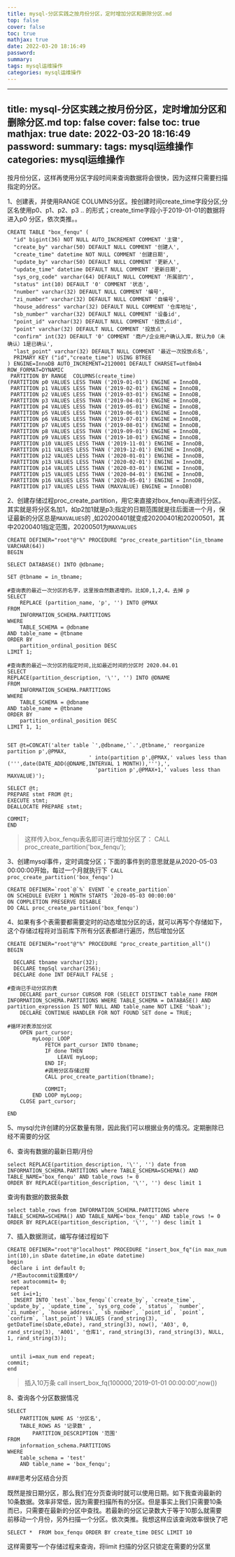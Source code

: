 ```yaml
---
title: mysql-分区实践之按月份分区，定时增加分区和删除分区.md
top: false
cover: false
toc: true
mathjax: true
date: 2022-03-20 18:16:49
password:
summary:
tags: mysql运维操作
categories: mysql运维操作
---
```

---
title: mysql-分区实践之按月份分区，定时增加分区和删除分区.md
top: false
cover: false
toc: true
mathjax: true
date: 2022-03-20 18:16:49
password:
summary:
tags: mysql运维操作
categories: mysql运维操作
---

按月份分区，这样再使用分区字段时间来查询数据将会很快，因为这样只需要扫描指定的分区。

1、创建表，并使用RANGE COLUMNS分区。按创建时间create_time字段分区;分区名使用p0、p1、p2、p3 .. 的形式；create_time字段小于2019-01-01的数据将进入p0 分区，依次类推。。
~~~
CREATE TABLE "box_fenqu" (
  "id" bigint(36) NOT NULL AUTO_INCREMENT COMMENT '主键',
  "create_by" varchar(50) DEFAULT NULL COMMENT '创建人',
  "create_time" datetime NOT NULL COMMENT '创建日期',
  "update_by" varchar(50) DEFAULT NULL COMMENT '更新人',
  "update_time" datetime DEFAULT NULL COMMENT '更新日期',
  "sys_org_code" varchar(64) DEFAULT NULL COMMENT '所属部门',
  "status" int(10) DEFAULT '0' COMMENT '状态',
  "number" varchar(32) DEFAULT NULL COMMENT '编号',
  "zi_number" varchar(32) DEFAULT NULL COMMENT '自编号',
  "house_address" varchar(32) DEFAULT NULL COMMENT '仓库地址',
  "sb_number" varchar(32) DEFAULT NULL COMMENT '设备id',
  "point_id" varchar(32) DEFAULT NULL COMMENT '投放点id',
  "point" varchar(32) DEFAULT NULL COMMENT '投放点',
  "confirm" int(32) DEFAULT '0' COMMENT '商户/企业用户确认入库，默认为0（未确认）1是已确认',
  "last_point" varchar(32) DEFAULT NULL COMMENT '最近一次投放点名',
  PRIMARY KEY ("id","create_time") USING BTREE
) ENGINE=InnoDB AUTO_INCREMENT=2120001 DEFAULT CHARSET=utf8mb4 ROW_FORMAT=DYNAMIC
 PARTITION BY RANGE  COLUMNS(create_time)
(PARTITION p0 VALUES LESS THAN ('2019-01-01') ENGINE = InnoDB,
 PARTITION p1 VALUES LESS THAN ('2019-02-01') ENGINE = InnoDB,
 PARTITION p2 VALUES LESS THAN ('2019-03-01') ENGINE = InnoDB,
 PARTITION p3 VALUES LESS THAN ('2019-04-01') ENGINE = InnoDB,
 PARTITION p4 VALUES LESS THAN ('2019-05-01') ENGINE = InnoDB,
 PARTITION p5 VALUES LESS THAN ('2019-06-01') ENGINE = InnoDB,
 PARTITION p6 VALUES LESS THAN ('2019-07-01') ENGINE = InnoDB,
 PARTITION p7 VALUES LESS THAN ('2019-08-01') ENGINE = InnoDB,
 PARTITION p8 VALUES LESS THAN ('2019-09-01') ENGINE = InnoDB,
 PARTITION p9 VALUES LESS THAN ('2019-10-01') ENGINE = InnoDB,
 PARTITION p10 VALUES LESS THAN ('2019-11-01') ENGINE = InnoDB,
 PARTITION p11 VALUES LESS THAN ('2019-12-01') ENGINE = InnoDB,
 PARTITION p12 VALUES LESS THAN ('2020-01-01') ENGINE = InnoDB,
 PARTITION p13 VALUES LESS THAN ('2020-02-01') ENGINE = InnoDB,
 PARTITION p14 VALUES LESS THAN ('2020-03-01') ENGINE = InnoDB,
 PARTITION p15 VALUES LESS THAN ('2020-04-01') ENGINE = InnoDB,
 PARTITION p16 VALUES LESS THAN ('2020-05-01') ENGINE = InnoDB,
 PARTITION p17 VALUES LESS THAN (MAXVALUE) ENGINE = InnoDB) 
~~~

2、创建存储过程proc_create_partition，用它来直接对box_fenqu表进行分区。其实就是将分区名加1，如p2加1就是p3;指定的日期范围就是往后面进一个月，保证最新的分区总是`MAXVALUES`的 ,如20200401就变成20200401和20200501，其中20200401指定范围，20200501为`MAXVALUES`
~~~
CREATE DEFINER="root"@"%" PROCEDURE "proc_create_partition"(in_tbname VARCHAR(64))
BEGIN

SELECT DATABASE() INTO @dbname;

SET @tbname = in_tbname;

#查询表的最近一次分区的名字，这里按自然数递增的。比如0,1,2,4。去掉 p
SELECT
	REPLACE (partition_name, 'p', '') INTO @PMAX
FROM
	INFORMATION_SCHEMA.PARTITIONS
WHERE
	TABLE_SCHEMA = @dbname
AND table_name = @tbname
ORDER BY
	partition_ordinal_position DESC
LIMIT 1;

#查询表的最近一次分区的指定时间,比如最近时间的分区时 2020.04.01
SELECT
REPLACE(partition_description, '\'', '') INTO @DNAME
FROM
	INFORMATION_SCHEMA.PARTITIONS
WHERE
	TABLE_SCHEMA = @dbname
AND table_name = @tbname
ORDER BY
	partition_ordinal_position DESC
LIMIT 1, 1;


SET @t=CONCAT('alter table `',@dbname,'`.',@tbname,' reorganize partition p',@PMAX,
						  ' into(partition p',@PMAX,' values less than (''',date(DATE_ADD(@DNAME,INTERVAL 1 MONTH)),'''),',
							'partition p',@PMAX+1,' values less than MAXVALUE)');

SELECT @t;
PREPARE stmt FROM @t;
EXECUTE stmt;
DEALLOCATE PREPARE stmt;

COMMIT;
END
~~~

>这样传入box_fenqu表名即可进行增加分区了： CALL proc_create_partition('box_fenqu');

3、创建mysql事件，定时调度分区；下面的事件到的意思就是从2020-05-03 00:00:00开始，每过一个月就执行下` CALL proc_create_partition('box_fenqu')`
~~~
CREATE DEFINER=`root`@`%` EVENT `e_create_partition` 
ON SCHEDULE EVERY 1 MONTH STARTS '2020-05-03 00:00:00' 
ON COMPLETION PRESERVE DISABLE 
DO CALL proc_create_partition('box_fenqu')
~~~

4、如果有多个表需要都需要定时的动态增加分区的话，就可以再写个存储如下，这个存储过程将对当前库下所有分区表都进行遍历，然后增加分区
~~~
CREATE DEFINER="root"@"%" PROCEDURE "proc_create_partition_all"()
BEGIN

  DECLARE tbname varchar(32);
  DECLARE tmpSql varchar(256);
  DECLARE done INT DEFAULT FALSE ;

#查询已手动分区的表
	DECLARE part_cursor CURSOR FOR (SELECT DISTINCT table_name FROM INFORMATION_SCHEMA.PARTITIONS WHERE TABLE_SCHEMA = DATABASE() AND partition_expression IS NOT NULL AND table_name NOT LIKE '%bak');
	DECLARE CONTINUE HANDLER FOR NOT FOUND SET done = TRUE;

#循环对表添加分区
	OPEN part_cursor;
		myLoop: LOOP
			FETCH part_cursor INTO tbname;
			IF done THEN 
				LEAVE myLoop;
			END IF;
			#调用分区存储过程
			CALL proc_create_partition(tbname);

			COMMIT;
		END LOOP myLoop;
	CLOSE part_cursor;
	
END
~~~


5、mysql允许创建的分区数量有限，因此我们可以根据业务的情况。定期删除已经不需要的分区


6、查询有数据的最新日期/月份

~~~
select REPLACE(partition_description, '\'', '') date from INFORMATION_SCHEMA.PARTITIONS where TABLE_SCHEMA=SCHEMA() AND TABLE_NAME='box_fenqu' AND table_rows != 0
ORDER BY REPLACE(partition_description, '\'', '') desc limit 1
~~~

查询有数据的数据条数
~~~
select table_rows from INFORMATION_SCHEMA.PARTITIONS where TABLE_SCHEMA=SCHEMA() AND TABLE_NAME='box_fenqu' AND table_rows != 0
ORDER BY REPLACE(partition_description, '\'', '') desc limit 1

~~~

7、插入数据测试，编写存储过程如下
~~~
CREATE DEFINER="root"@"localhost" PROCEDURE "insert_box_fq"(in max_num int(10),in sDate datetime,in eDate datetime)
begin
 declare i int default 0;
 /*把autocommit设置成0*/
 set autocommit= 0;
 repeat
 set i=i+1;
  INSERT INTO `test`.`box_fenqu`(`create_by`, `create_time`, `update_by`, `update_time`, `sys_org_code`, `status`, `number`, `zi_number`, `house_address`, `sb_number`, `point_id`, `point`, `confirm`, `last_point`) VALUES (rand_string(3), getDateTime(sDate,eDate), rand_string(3), now(), 'A03', 0, rand_string(3), 'A001', '仓库1', rand_string(3), rand_string(3), NULL, 1, rand_string(3));


 until i=max_num end repeat;
commit;
end
~~~
> 插入10万条 call insert_box_fq(100000,'2019-01-01 00:00:00',now())

8、查询各个分区数据情况
~~~
SELECT
    PARTITION_NAME AS '分区名',
    TABLE_ROWS AS '记录数' ,
        PARTITION_DESCRIPTION '范围'
FROM
    information_schema.PARTITIONS 
WHERE
    table_schema = 'test' 
    AND table_name = 'box_fenqu';
~~~

###思考分区结合分页

既然是按日期分区，那么我们在分页查询时就可以使用日期。如下我查询最新的10条数据。效率非常低，因为需要扫描所有的分区。但是事实上我们只需要10条而已，只需要在最新的分区中查找。若最新的分区记录数大于等于10那么就需要前移动一个月份，另外扫描一个分区。依次类推。我想这样应该查询效率很快了吧
~~~
SELECT *  FROM box_fenqu ORDER BY create_time DESC LIMIT 10
~~~

这样需要写一个存储过程来查询，将limit 扫描的分区只锁定在需要的分区里
